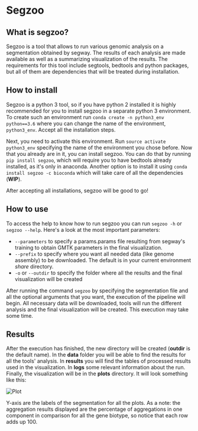# Segzoo

## What is segzoo?

Segzoo is a tool that allows to run various genomic analysis on a segmentation obtained by segway. The results of each analysis are made available as well as a summarizing visualization of the results. The requirements for this tool include segtools, bedtools and python packages, but all of them are dependencies that will be treated during installation.

## How to install

Segzoo is a python 3 tool, so if you have python 2 installed it is highly recommended for you to install segzoo in a separate python 3 environment. To create such an environment run `conda create -n python3_env python==3.6` where you can change the name of the environment, `python3_env`. Accept all the installation steps.

Next, you need to activate this environment. Run `source activate python3_env` specifying the name of the environment you chose before. Now that you already are in it, you can install segzoo. You can do that by running `pip install segzoo`, which will require you to have bedtools already installed, as it's only in anaconda. Another option is to install it using `conda install segzoo -c bioconda` which will take care of all the dependencies (__WIP__).

After accepting all installations, segzoo will be good to go!

## How to use

To access the help to know how to run segzoo you can run `segzoo -h` or `segzoo --help`. Here's a look at the most important parameters:
- `--parameters` to specify a params.params file resulting from segway's training to obtain GMTK parameters in the final visualization.
- `--prefix` to specify where you want all needed data (like genome assembly) to be downloaded. The default is in your current environment *share* directory.
- `-o` or `--outdir` to specify the folder where all the results and the final visualization will be created

After running the command `segzoo` by specifying the segmentation file and all the optional arguments that you want, the execution of the pipeline will begin. All necessary data will be downloaded, tools will run the different analysis and the final visualization will be created. This execution may take some time.

## Results

After the execution has finished, the new directory will be created (**outdir** is the default name). In the **data** folder you will be able to find the results for all the tools' analysis. In **results** you will find the tables of processed results used in the visualization. In **logs** some relevant information about the run. Finally, the visualization will be in the **plots** directory. It will look something like this:

![Plot](https://bitbucket.org/hoffmanlab/segzoo/raw/default/plots/plot.png)

Y-axis are the labels of the segmentation for all the plots. As a note: the aggregation results displayed are the percentage of aggregations in one component in comparison for all the gene biotype, so notice that each row adds up 100.
